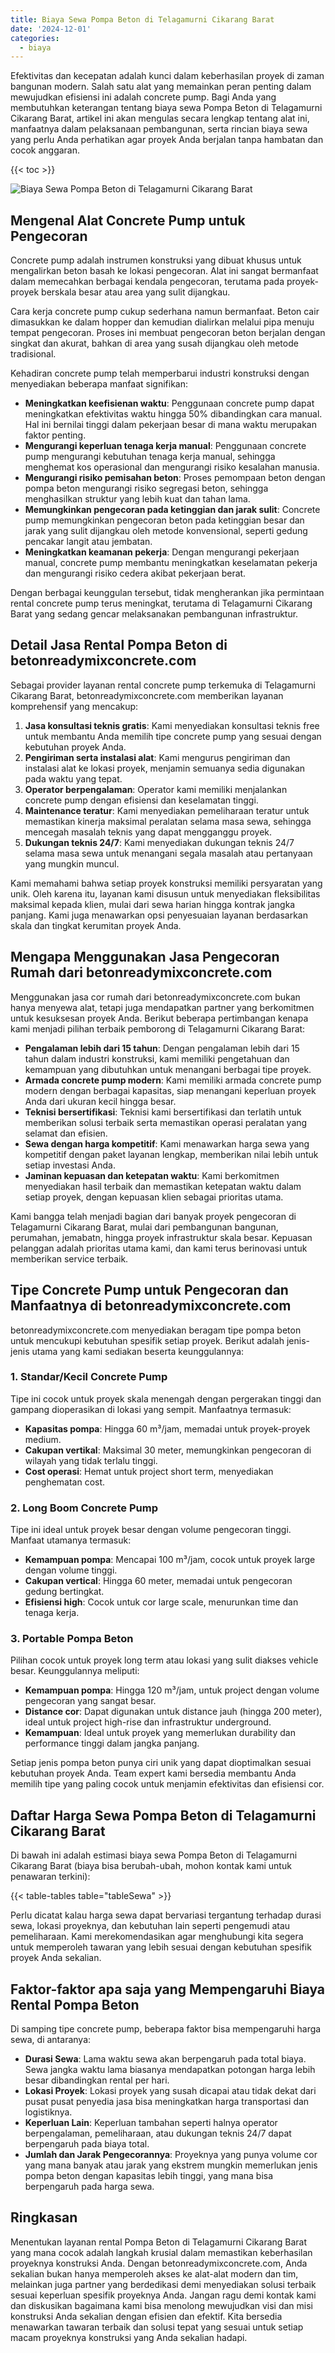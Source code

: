 ```yaml
---
title: Biaya Sewa Pompa Beton di Telagamurni Cikarang Barat
date: '2024-12-01'
categories:
  - biaya
---
```


Efektivitas dan kecepatan adalah kunci dalam keberhasilan proyek di zaman bangunan modern. Salah satu alat yang memainkan peran penting dalam mewujudkan efisiensi ini adalah concrete pump. Bagi Anda yang membutuhkan keterangan tentang biaya sewa Pompa Beton di Telagamurni Cikarang Barat, artikel ini akan mengulas secara lengkap tentang alat ini, manfaatnya dalam pelaksanaan pembangunan, serta rincian biaya sewa yang perlu Anda perhatikan agar proyek Anda berjalan tanpa hambatan dan cocok anggaran.

{{< toc >}}

![Biaya Sewa Pompa Beton di Telagamurni Cikarang Barat](https://betoncor8.github.io/pump/concrete-pump%20(29).png)

## Mengenal Alat Concrete Pump untuk Pengecoran

Concrete pump adalah instrumen konstruksi yang dibuat khusus untuk mengalirkan beton basah ke lokasi pengecoran. Alat ini sangat bermanfaat dalam memecahkan berbagai kendala pengecoran, terutama pada proyek-proyek berskala besar atau area yang sulit dijangkau.

Cara kerja concrete pump cukup sederhana namun bermanfaat. Beton cair dimasukkan ke dalam hopper dan kemudian dialirkan melalui pipa menuju tempat pengecoran. Proses ini membuat pengecoran beton berjalan dengan singkat dan akurat, bahkan di area yang susah dijangkau oleh metode tradisional.

Kehadiran concrete pump telah memperbarui industri konstruksi dengan menyediakan beberapa manfaat signifikan:

- **Meningkatkan keefisienan waktu**: Penggunaan concrete pump dapat meningkatkan efektivitas waktu hingga 50% dibandingkan cara manual. Hal ini bernilai tinggi dalam pekerjaan besar di mana waktu merupakan faktor penting.
- **Mengurangi keperluan tenaga kerja manual**: Penggunaan concrete pump mengurangi kebutuhan tenaga kerja manual, sehingga menghemat kos operasional dan mengurangi risiko kesalahan manusia.
- **Mengurangi risiko pemisahan beton**: Proses pemompaan beton dengan pompa beton mengurangi risiko segregasi beton, sehingga menghasilkan struktur yang lebih kuat dan tahan lama.
- **Memungkinkan pengecoran pada ketinggian dan jarak sulit**: Concrete pump memungkinkan pengecoran beton pada ketinggian besar dan jarak yang sulit dijangkau oleh metode konvensional, seperti gedung pencakar langit atau jembatan.
- **Meningkatkan keamanan pekerja**: Dengan mengurangi pekerjaan manual, concrete pump membantu meningkatkan keselamatan pekerja dan mengurangi risiko cedera akibat pekerjaan berat.

Dengan berbagai keunggulan tersebut, tidak mengherankan jika permintaan rental concrete pump terus meningkat, terutama di Telagamurni Cikarang Barat yang sedang gencar melaksanakan pembangunan infrastruktur.

## Detail Jasa Rental Pompa Beton di betonreadymixconcrete.com

Sebagai provider layanan rental concrete pump terkemuka di Telagamurni Cikarang Barat, betonreadymixconcrete.com memberikan layanan komprehensif yang mencakup:

1. **Jasa konsultasi teknis gratis**: Kami menyediakan konsultasi teknis free untuk membantu Anda memilih tipe concrete pump yang sesuai dengan kebutuhan proyek Anda.
2. **Pengiriman serta instalasi alat**: Kami mengurus pengiriman dan instalasi alat ke lokasi proyek, menjamin semuanya sedia digunakan pada waktu yang tepat.
3. **Operator berpengalaman**: Operator kami memiliki menjalankan concrete pump dengan efisiensi dan keselamatan tinggi.
4. **Maintenance teratur**: Kami menyediakan pemeliharaan teratur untuk memastikan kinerja maksimal peralatan selama masa sewa, sehingga mencegah masalah teknis yang dapat mengganggu proyek.
5. **Dukungan teknis 24/7**: Kami menyediakan dukungan teknis 24/7 selama masa sewa untuk menangani segala masalah atau pertanyaan yang mungkin muncul.

Kami memahami bahwa setiap proyek konstruksi memiliki persyaratan yang unik. Oleh karena itu, layanan kami disusun untuk menyediakan fleksibilitas maksimal kepada klien, mulai dari sewa harian hingga kontrak jangka panjang. Kami juga menawarkan opsi penyesuaian layanan berdasarkan skala dan tingkat kerumitan proyek Anda.

## Mengapa Menggunakan Jasa Pengecoran Rumah dari betonreadymixconcrete.com

Menggunakan jasa cor rumah dari betonreadymixconcrete.com bukan hanya menyewa alat, tetapi juga mendapatkan partner yang berkomitmen untuk kesuksesan proyek Anda. Berikut beberapa pertimbangan kenapa kami menjadi pilihan terbaik pemborong di Telagamurni Cikarang Barat:

- **Pengalaman lebih dari 15 tahun**: Dengan pengalaman lebih dari 15 tahun dalam industri konstruksi, kami memiliki pengetahuan dan kemampuan yang dibutuhkan untuk menangani berbagai tipe proyek.
- **Armada concrete pump modern**: Kami memiliki armada concrete pump modern dengan berbagai kapasitas, siap menangani keperluan proyek Anda dari ukuran kecil hingga besar.
- **Teknisi bersertifikasi**: Teknisi kami bersertifikasi dan terlatih untuk memberikan solusi terbaik serta memastikan operasi peralatan yang selamat dan efisien.
- **Sewa dengan harga kompetitif**: Kami menawarkan harga sewa yang kompetitif dengan paket layanan lengkap, memberikan nilai lebih untuk setiap investasi Anda.
- **Jaminan kepuasan dan ketepatan waktu**: Kami berkomitmen menyediakan hasil terbaik dan memastikan ketepatan waktu dalam setiap proyek, dengan kepuasan klien sebagai prioritas utama.

Kami bangga telah menjadi bagian dari banyak proyek pengecoran di Telagamurni Cikarang Barat, mulai dari pembangunan bangunan, perumahan, jemabatn, hingga proyek infrastruktur skala besar. Kepuasan pelanggan adalah prioritas utama kami, dan kami terus berinovasi untuk memberikan service terbaik.

## Tipe Concrete Pump untuk Pengecoran dan Manfaatnya di betonreadymixconcrete.com

betonreadymixconcrete.com menyediakan beragam tipe pompa beton untuk mencukupi kebutuhan spesifik setiap proyek. Berikut adalah jenis-jenis utama yang kami sediakan beserta keunggulannya:

### 1\. Standar/Kecil Concrete Pump

Tipe ini cocok untuk proyek skala menengah dengan pergerakan tinggi dan gampang dioperasikan di lokasi yang sempit. Manfaatnya termasuk:

- **Kapasitas pompa**: Hingga 60 m³/jam, memadai untuk proyek-proyek medium.
- **Cakupan vertikal**: Maksimal 30 meter, memungkinkan pengecoran di wilayah yang tidak terlalu tinggi.
- **Cost operasi**: Hemat untuk project short term, menyediakan penghematan cost.

### 2\. Long Boom Concrete Pump

Tipe ini ideal untuk proyek besar dengan volume pengecoran tinggi. Manfaat utamanya termasuk:

- **Kemampuan pompa**: Mencapai 100 m³/jam, cocok untuk proyek large dengan volume tinggi.
- **Cakupan vertical**: Hingga 60 meter, memadai untuk pengecoran gedung bertingkat.
- **Efisiensi high**: Cocok untuk cor large scale, menurunkan time dan tenaga kerja.

### 3\. Portable Pompa Beton

Pilihan cocok untuk proyek long term atau lokasi yang sulit diakses vehicle besar. Keunggulannya meliputi:

- **Kemampuan pompa**: Hingga 120 m³/jam, untuk project dengan volume pengecoran yang sangat besar.
- **Distance cor**: Dapat digunakan untuk distance jauh (hingga 200 meter), ideal untuk project high-rise dan infrastruktur underground.
- **Kemampuan**: Ideal untuk proyek yang memerlukan durability dan performance tinggi dalam jangka panjang.

Setiap jenis pompa beton punya ciri unik yang dapat dioptimalkan sesuai kebutuhan proyek Anda. Team expert kami bersedia membantu Anda memilih tipe yang paling cocok untuk menjamin efektivitas dan efisiensi cor.

## Daftar Harga Sewa Pompa Beton di Telagamurni Cikarang Barat

Di bawah ini adalah estimasi biaya sewa Pompa Beton di Telagamurni Cikarang Barat (biaya bisa berubah-ubah, mohon kontak kami untuk penawaran terkini):

{{< table-tables table="tableSewa" >}}

Perlu dicatat kalau harga sewa dapat bervariasi tergantung terhadap durasi sewa, lokasi proyeknya, dan kebutuhan lain seperti pengemudi atau pemeliharaan. Kami merekomendasikan agar menghubungi kita segera untuk memperoleh tawaran yang lebih sesuai dengan kebutuhan spesifik proyek Anda sekalian.

## Faktor-faktor apa saja yang Mempengaruhi Biaya Rental Pompa Beton

Di samping tipe concrete pump, beberapa faktor bisa mempengaruhi harga sewa, di antaranya:

- **Durasi Sewa**: Lama waktu sewa akan berpengaruh pada total biaya. Sewa jangka waktu lama biasanya mendapatkan potongan harga lebih besar dibandingkan rental per hari.
- **Lokasi Proyek**: Lokasi proyek yang susah dicapai atau tidak dekat dari pusat pusat penyedia jasa bisa meningkatkan harga transportasi dan logistiknya.
- **Keperluan Lain**: Keperluan tambahan seperti halnya operator berpengalaman, pemeliharaan, atau dukungan teknis 24/7 dapat berpengaruh pada biaya total.
- **Jumlah dan Jarak Pengecorannya**: Proyeknya yang punya volume cor yang mana banyak atau jarak yang ekstrem mungkin memerlukan jenis pompa beton dengan kapasitas lebih tinggi, yang mana bisa berpengaruh pada harga sewa.

## Ringkasan

Menentukan layanan rental Pompa Beton di Telagamurni Cikarang Barat yang mana cocok adalah langkah krusial dalam memastikan keberhasilan proyeknya konstruksi Anda. Dengan betonreadymixconcrete.com, Anda sekalian bukan hanya memperoleh akses ke alat-alat modern dan tim, melainkan juga partner yang berdedikasi demi menyediakan solusi terbaik sesuai keperluan spesifik proyeknya Anda. Jangan ragu demi kontak kami dan diskusikan bagaimana kami bisa menolong mewujudkan visi dan misi konstruksi Anda sekalian dengan efisien dan efektif. Kita bersedia menawarkan tawaran terbaik dan solusi tepat yang sesuai untuk setiap macam proyeknya konstruksi yang Anda sekalian hadapi.
